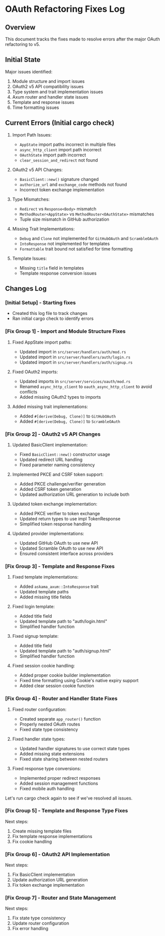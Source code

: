 # OAuth Refactoring Fixes Log

## Overview
This document tracks the fixes made to resolve errors after the major OAuth refactoring to v5.

## Initial State
Major issues identified:
1. Module structure and import issues
2. OAuth2 v5 API compatibility issues
3. Type system and trait implementation issues
4. Axum router and handler state issues
5. Template and response issues
6. Time formatting issues

## Current Errors (Initial cargo check)
1. Import Path Issues:
   - `AppState` import paths incorrect in multiple files
   - `async_http_client` import path incorrect
   - `OAuthState` import path incorrect
   - `clear_session_and_redirect` not found

2. OAuth2 v5 API Changes:
   - `BasicClient::new()` signature changed
   - `authorize_url` and `exchange_code` methods not found
   - Incorrect token exchange implementation

3. Type Mismatches:
   - `Redirect` vs `Response<Body>` mismatch
   - `MethodRouter<AppState>` vs `MethodRouter<OAuthState>` mismatches
   - Tuple size mismatch in GitHub authorization

4. Missing Trait Implementations:
   - `Debug` and `Clone` not implemented for `GitHubOAuth` and `ScrambleOAuth`
   - `IntoResponse` not implemented for templates
   - `Formattable` trait bound not satisfied for time formatting

5. Template Issues:
   - Missing `title` field in templates
   - Template response conversion issues

## Changes Log

### [Initial Setup] - Starting fixes
- Created this log file to track changes
- Ran initial cargo check to identify errors

### [Fix Group 1] - Import and Module Structure Fixes
1. Fixed AppState import paths:
   - Updated import in `src/server/handlers/auth/mod.rs`
   - Updated import in `src/server/handlers/auth/login.rs`
   - Updated import in `src/server/handlers/auth/signup.rs`

2. Fixed OAuth2 imports:
   - Updated imports in `src/server/services/oauth/mod.rs`
   - Renamed `async_http_client` to `oauth_async_http_client` to avoid conflicts
   - Added missing OAuth2 types to imports

3. Added missing trait implementations:
   - Added `#[derive(Debug, Clone)]` to `GitHubOAuth`
   - Added `#[derive(Debug, Clone)]` to `ScrambleOAuth`

### [Fix Group 2] - OAuth2 v5 API Changes
1. Updated BasicClient implementation:
   - Fixed `BasicClient::new()` constructor usage
   - Updated redirect URL handling
   - Fixed parameter naming consistency

2. Implemented PKCE and CSRF token support:
   - Added PKCE challenge/verifier generation
   - Added CSRF token generation
   - Updated authorization URL generation to include both

3. Updated token exchange implementation:
   - Added PKCE verifier to token exchange
   - Updated return types to use impl TokenResponse
   - Simplified token response handling

4. Updated provider implementations:
   - Updated GitHub OAuth to use new API
   - Updated Scramble OAuth to use new API
   - Ensured consistent interface across providers

### [Fix Group 3] - Template and Response Fixes
1. Fixed template implementations:
   - Added `askama_axum::IntoResponse` trait
   - Updated template paths
   - Added missing title fields

2. Fixed login template:
   - Added title field
   - Updated template path to "auth/login.html"
   - Simplified handler function

3. Fixed signup template:
   - Added title field
   - Updated template path to "auth/signup.html"
   - Simplified handler function

4. Fixed session cookie handling:
   - Added proper cookie builder implementation
   - Fixed time formatting using Cookie's native expiry support
   - Added clear session cookie function

### [Fix Group 4] - Router and Handler State Fixes
1. Fixed router configuration:
   - Created separate `app_router()` function
   - Properly nested OAuth routes
   - Fixed state type consistency

2. Fixed handler state types:
   - Updated handler signatures to use correct state types
   - Added missing state extensions
   - Fixed state sharing between nested routers

3. Fixed response type conversions:
   - Implemented proper redirect responses
   - Added session management functions
   - Fixed mobile auth handling

Let's run cargo check again to see if we've resolved all issues.

### [Fix Group 5] - Template and Response Type Fixes
Next steps:
1. Create missing template files
2. Fix template response implementations
3. Fix cookie handling

### [Fix Group 6] - OAuth2 API Implementation
Next steps:
1. Fix BasicClient implementation
2. Update authorization URL generation
3. Fix token exchange implementation

### [Fix Group 7] - Router and State Management
Next steps:
1. Fix state type consistency
2. Update router configuration
3. Fix error handling
